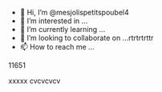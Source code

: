 - 👋 Hi, I’m @mesjolispetitspoubel4
- 👀 I’m interested in ...
- 🌱 I’m currently learning ...
- 💞️ I’m looking to collaborate on ...rtrtrtrttr
- 📫 How to reach me ...

<!---
mesjolispetitspoubel4/mesjolispetitspoubel4 is a ✨ special ✨ repository because its `README.md` (this file) appears on your GitHub profile.
You can click the Preview link to take a look at your changes.
--->11651
xxxxx
cvcvcvcv
